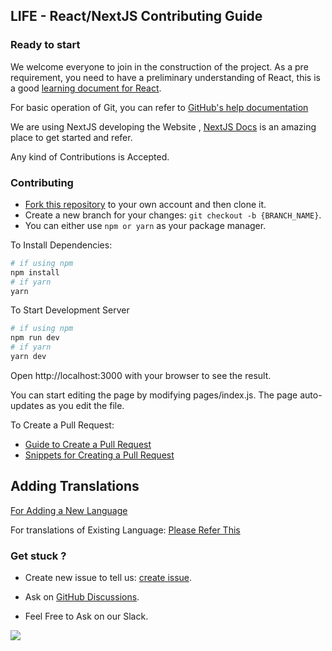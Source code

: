 ## LIFE - React/NextJS Contributing Guide

### Ready to start

We welcome everyone to join in the construction of the project.
As a pre requirement, you need to have a preliminary understanding of React, this is a good [learning document for React](https://reactjs.org/docs/getting-started.html).

For basic operation of Git, you can refer to [GitHub's help documentation](https://help.github.com/en/github/using-git)

We are using NextJS developing the Website , [NextJS Docs](https://nextjs.org/docs) is an amazing place to get started and refer.

Any kind of Contributions is Accepted.

### Contributing

-   [Fork this repository](https://help.github.com/en/github/getting-started-with-github/fork-a-repo) to your own account and then clone it.
-   Create a new branch for your changes: `git checkout -b {BRANCH_NAME}`.
-   You can either use `npm or yarn` as your package manager.

To Install Dependencies:

```bash
# if using npm
npm install
# if yarn
yarn
```

To Start Development Server

```bash
# if using npm
npm run dev
# if yarn
yarn dev
```

Open http://localhost:3000 with your browser to see the result.

You can start editing the page by modifying pages/index.js. The page auto-updates as you edit the file.

To Create a Pull Request:

-   [Guide to Create a Pull Request](https://www.freecodecamp.org/news/how-to-make-your-first-pull-request-on-github-3/)
-   [Snippets for Creating a Pull Request](https://deepankarbhade.vercel.app/snippets/making-a-pull-request)

## Adding Translations

[For Adding a New Language](/locales/docs/adding-new-language.md)

For translations of Existing Language:
[Please Refer This](https://github.com/coronasafe/life/issues/109)

### Get stuck ?

-   Create new issue to tell us: [create issue](https://github.com/coronasafe/life/issues/new/choose).
-   Ask on [GitHub Discussions](https://github.com/coronasafe/life/discussions).

-   Feel Free to Ask on our Slack.

[<img src="https://i.imgur.com/V7jxjak.png">](http://slack.coronasafe.in/)
